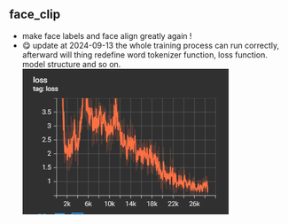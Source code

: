 <!--
 * @Author: supermantx
 * @Date: 2024-09-06 10:13:28
 * @LastEditTime: 2024-09-13 13:32:49
 * @Description: 
-->
## face_clip
* make face labels and face align greatly again !
* 😋 update at 2024-09-13 the whole training process can run correctly, afterward will thing redefine word tokenizer function, loss function. model structure and so on.
![alt text](data/loss_curve.png)